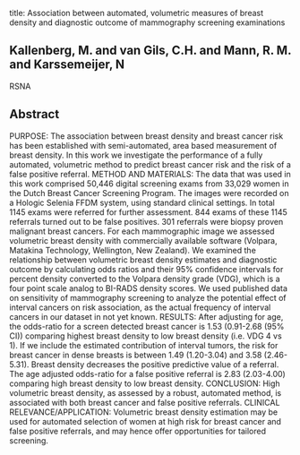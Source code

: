 title: Association between automated, volumetric measures of breast density and diagnostic outcome of mammography screening examinations

## Kallenberg, M. and van Gils, C.H. and Mann, R. M. and Karssemeijer, N
RSNA


## Abstract
PURPOSE: The association between breast density and breast cancer risk has been established with semi-automated, area based measurement of breast density. In this work we investigate the performance of a fully automated, volumetric method to predict breast cancer risk and the risk of a false positive referral. METHOD AND MATERIALS: The data that was used in this work comprised 50,446 digital screening exams from 33,029 women in the Dutch Breast Cancer Screening Program. The images were recorded on a Hologic Selenia FFDM system, using standard clinical settings. In total 1145 exams were referred for further assessment. 844 exams of these 1145 referrals turned out to be false positives. 301 referrals were biopsy proven malignant breast cancers. For each mammographic image we assessed volumetric breast density with commercially available software (Volpara, Matakina Technology, Wellington, New Zealand). We examined the relationship between volumetric breast density estimates and diagnostic outcome by calculating odds ratios and their 95% confidence intervals for percent density converted to the Volpara density grade (VDG), which is a four point scale analog to BI-RADS density scores. We used published data on sensitivity of mammography screening to analyze the potential effect of interval cancers on risk association, as the actual frequency of interval cancers in our dataset in not yet known. RESULTS: After adjusting for age, the odds-ratio for a screen detected breast cancer is 1.53 (0.91-2.68 (95% CI)) comparing highest breast density to low breast density (i.e. VDG 4 vs 1). If we include the estimated contribution of interval tumors, the risk for breast cancer in dense breasts is between 1.49 (1.20-3.04) and 3.58 (2.46-5.31). Breast density decreases the positive predictive value of a referral. The age adjusted odds-ratio for a false positive referral is 2.83 (2.03-4.00) comparing high breast density to low breast density. CONCLUSION: High volumetric breast density, as assessed by a robust, automated method, is associated with both breast cancer and false positive referrals. CLINICAL RELEVANCE/APPLICATION: Volumetric breast density estimation may be used for automated selection of women at high risk for breast cancer and false positive referrals, and may hence offer opportunities for tailored screening.

